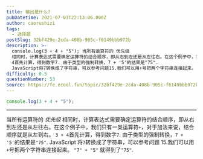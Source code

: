 ```yaml
---
title: 输出是什么?
pubDatetime: 2021-07-03T22:13:06.000Z
author: caorushizi
tags:
  - 选择题
postSlug: 32bf429e-2cda-408b-905c-f6149bbb972b
description: >-
  console.log(3 + 4 + "5"); 当所有运算符的 优先级
  相同时，计算表达式需要确定运算符的结合顺序，即从右到左还是从左往右。在这个例子中，我们只有一类运算符+，对于加法来说，结合顺序就是从左到右。 3 +
  4首先计算，得到数字7. 由于类型的强制转换，7 + '5'的结果是"75".
  JavaScript将7转换成了字符串，可以参考问题15.我们可以用+号把两个字符串连接起来。
difficulty: 0.5
questionNumber: 53
source: https://fe.ecool.fun/topic/32bf429e-2cda-408b-905c-f6149bbb972b
---
```


```javascript
console.log(3 + 4 + "5");
```

---

当所有运算符的 _优先级_ 相同时，计算表达式需要确定运算符的结合顺序，即从右到左还是从左往右。在这个例子中，我们只有一类运算符`+`，对于加法来说，结合顺序就是从左到右。
`3 + 4`首先计算，得到数字`7`.
由于类型的强制转换，`7 + '5'`的结果是`"75"`. JavaScript 将`7`转换成了字符串，可以参考问题 15.我们可以用`+`号把两个字符串连接起来。 `"7" + "5"` 就得到了`"75"`.
